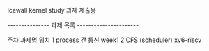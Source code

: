 Icewall kernel study 과제 제출용

--------------- 과제 목록 ----------------------

주차        과제명                 위치
1           process 간 통신        week1
2           CFS (scheduler)       xv6-riscv  
